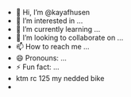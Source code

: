 - 👋 Hi, I’m @kayafhusen
- 👀 I’m interested in ...
- 🌱 I’m currently learning ...
- 💞️ I’m looking to collaborate on ...
- 📫 How to reach me ...
- 😄 Pronouns: ...
- ⚡ Fun fact: ...
- ktm rc 125 my nedded bike
- 

<!---
kayafhusen/kayafhusen is a ✨ special ✨ repository because its `README.md` (this file) appears on your GitHub profile.
You can click the Preview link to take a look at your changes.
--->
